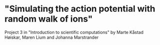 # "Simulating the action potential with random walk of ions"
Project 3 in "Introduction to scientific computations" by Marte Kåstad Høiskar, Maren Lium and Johanna Marstrander
